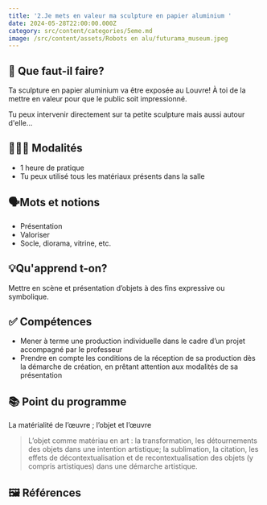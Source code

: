 ```yaml
---
title: '2.Je mets en valeur ma sculpture en papier aluminium '
date: 2024-05-28T22:00:00.000Z
category: src/content/categories/5eme.md
image: /src/content/assets/Robots en alu/futurama_museum.jpeg
---
```


## 🧐 Que faut-il faire?

Ta sculpture en papier aluminium va être exposée au Louvre! À toi de la mettre en valeur pour que le public soit impressionné.

Tu peux intervenir directement sur ta petite sculpture mais aussi autour d'elle...

## 👩🏼‍🏫 Modalités

* 1 heure de pratique
* Tu peux utilisé tous les matériaux présents dans la salle

## 🗣Mots et notions

* Présentation
* Valoriser
* Socle, diorama, vitrine, etc.

## 💡Qu'apprend t-on?

Mettre en scène et présentation d’objets à des fins expressive ou symbolique.

## ✅ Compétences

* Mener à terme une production individuelle dans le cadre d’un projet accompagné par le professeur
* Prendre en compte les conditions de la réception de sa production dès la démarche de création, en prêtant attention aux modalités de sa présentation

## 📚 Point du programme

La matérialité de l’œuvre ; l’objet et l’œuvre

> L’objet comme matériau en art : la transformation, les détournements des objets dans une intention artistique; la sublimation, la citation, les effets de décontextualisation et de recontextualisation des objets (y compris artistiques) dans une démarche artistique.

## 🖼 Références

